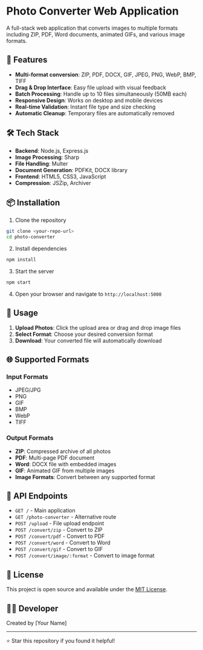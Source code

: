 # Photo Converter Web Application

A full-stack web application that converts images to multiple formats including ZIP, PDF, Word documents, animated GIFs, and various image formats.

## 🚀 Features

- **Multi-format conversion**: ZIP, PDF, DOCX, GIF, JPEG, PNG, WebP, BMP, TIFF
- **Drag & Drop Interface**: Easy file upload with visual feedback
- **Batch Processing**: Handle up to 10 files simultaneously (50MB each)
- **Responsive Design**: Works on desktop and mobile devices
- **Real-time Validation**: Instant file type and size checking
- **Automatic Cleanup**: Temporary files are automatically removed

## 🛠️ Tech Stack

- **Backend**: Node.js, Express.js
- **Image Processing**: Sharp
- **File Handling**: Multer
- **Document Generation**: PDFKit, DOCX library
- **Frontend**: HTML5, CSS3, JavaScript
- **Compression**: JSZip, Archiver

## 📦 Installation

1. Clone the repository
```bash
git clone <your-repo-url>
cd photo-converter
```

2. Install dependencies
```bash
npm install
```

3. Start the server
```bash
npm start
```

4. Open your browser and navigate to `http://localhost:5000`

## 🎯 Usage

1. **Upload Photos**: Click the upload area or drag and drop image files
2. **Select Format**: Choose your desired conversion format
3. **Download**: Your converted file will automatically download

## 🌐 Supported Formats

### Input Formats
- JPEG/JPG
- PNG
- GIF
- BMP
- WebP
- TIFF

### Output Formats
- **ZIP**: Compressed archive of all photos
- **PDF**: Multi-page PDF document
- **Word**: DOCX file with embedded images
- **GIF**: Animated GIF from multiple images
- **Image Formats**: Convert between any supported format

## 🔧 API Endpoints

- `GET /` - Main application
- `GET /photo-converter` - Alternative route
- `POST /upload` - File upload endpoint
- `POST /convert/zip` - Convert to ZIP
- `POST /convert/pdf` - Convert to PDF
- `POST /convert/word` - Convert to Word
- `POST /convert/gif` - Convert to GIF
- `POST /convert/image/:format` - Convert to image format

## 📝 License

This project is open source and available under the [MIT License](LICENSE).

## 👨‍💻 Developer

Created by [Your Name]

---

⭐ Star this repository if you found it helpful!
